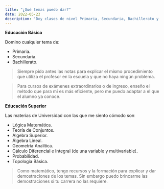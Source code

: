```yaml
---
title: "¿Qué temas puedo dar?"
date: 2022-05-23
description: 'Doy clases de nivel Primaria, Secundaria, Bachillerato y Universidad.'
---
```


**Educación Básica**

Domino cualquier tema de:

- Primaria.
- Secundaria.
- Bachillerato.

> Siempre pido antes las notas para explicar el mismo procedimiento que utiliza el profesor en la escuela y que no haya ningún problema.

> Para cursos de exámenes extraordinarios o de ingreso, enseño el método que para mí es más eficiente, pero me puedo adaptar a el que el alumno ya conoce.

**Educación Superior**

Las materias de Universidad con las que me siento cómodo son:

- Lógica Matemática.
- Teoría de Conjuntos.
- Álgebra Superior.
- Álgebra Lineal.
- Geometría Analítica.
- Cálculo Diferencial e Integral (de una variable y multivariable).
- Probabilidad.
- Topología Básica.

> Como matemático, tengo recursos y la formación para explicar y dar demostraciones de los temas. Sin embargo puedo brincarme las demostraciones si tu carrera no las requiere.